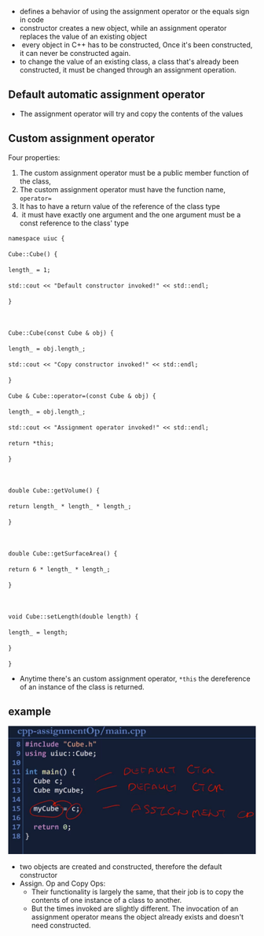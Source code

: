 - defines a behavior of using the assignment operator or the equals sign in code
- constructor creates a new object, while an assignment operator replaces the value of an existing object
-  every object in C++ has to be constructed, Once it's been constructed, it can never be constructed again.
- to change the value of an existing class, a class that's already been constructed, it must be changed through an assignment operation.
## Default automatic assignment operator
- The assignment operator will try and copy the contents of the values
## Custom assignment operator 

Four properties: 
1. The custom assignment operator must be a public member function of the class,
2. The custom assignment operator must have the function name, `operator=`
3. It has to have a return value of the reference of the class type
4.  it must have exactly one argument and the one argument must be a const reference to the class' type

```
namespace uiuc {

Cube::Cube() {

length_ = 1;

std::cout << "Default constructor invoked!" << std::endl;

}

  

Cube::Cube(const Cube & obj) {

length_ = obj.length_;

std::cout << "Copy constructor invoked!" << std::endl;

}
  
Cube & Cube::operator=(const Cube & obj) {

length_ = obj.length_;

std::cout << "Assignment operator invoked!" << std::endl;

return *this;

}

  

double Cube::getVolume() {

return length_ * length_ * length_;

}

  

double Cube::getSurfaceArea() {

return 6 * length_ * length_;

}

  

void Cube::setLength(double length) {

length_ = length;

}

}
```

- Anytime there's an custom assignment operator, `*this` the dereference of an instance of the class is returned. 
## example 

![](../../../img/Pastedimage20240128032951.png)


- two objects are created and constructed, therefore the default constructor
- Assign. Op and Copy Ops: 
	- Their functionality is largely the same, that their job is to copy the contents of one instance of a class to another.
	- But the times invoked are slightly different. The invocation of an assignment operator means the object already exists and doesn't need constructed.